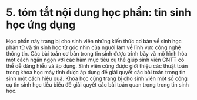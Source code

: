 # 5. tóm tắt nội dung học phần: tin sinh học ứng dụng
Học phần này trang bị cho sinh viên những kiến thức cơ bản về sinh học phân tử và tin sinh học từ góc nhìn của người làm về lĩnh vực công nghệ thông tin. Các bài toán cơ bản trong tin sinh được trình bày và mô hình hóa một cách ngắn ngọn với các hàm mục tiêu cụ thể giúp sinh viên CNTT có thể dễ dàng hiểu và áp dụng. Sinh viên cũng được giới thiệu các thuật toán trong khoa học máy tính được áp dụng để giải quyết các bài toán trong tin sinh một cách hiệu quả. Khóa học cũng trang bị cho sinh viên một số công cụ tin sinh học tiêu biểu để giải quyết các bài toán quan trọng trong tin sinh học.
